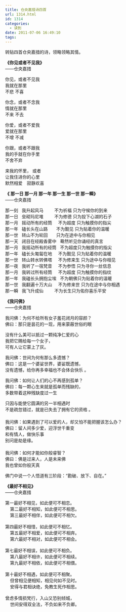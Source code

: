 ```yaml
---
title: 仓央嘉措诗四首
url: 1314.html
id: 1314
categories:
  - 读到
date: 2011-07-06 16:49:10
tags:
---
```


转贴四首仓央嘉措的诗，领略领略其情。  
  
**《你见或者不见我》**                              
——仓央嘉措  
  
你见，或者不见我  
我就在那里  
不悲 不喜  
  
你念，或者不念我  
情就在那里  
不来 不去  
  
你爱，或者不爱我  
爱就在那里  
不增 不减  
  
你跟，或者不跟我  
我的手就在你手里  
不舍不弃  
  
来我的怀里， 或者  
让我住进你的心里  
默然相爱　寂静欢喜  
  
  
**《 那一日 那一月 那一年 那一生 那一世 那一瞬》**  
——仓央嘉措  
  
那一刻   我升起风马         不为祈福 只为守候你的到来  
那一日   垒砌玛尼堆         不为修德 只为投下心湖的石子  
那一月   摇动所有的经筒     不为超度 只为触摸你的指尖  
那一年   磕长头在山路       不为觐见 只为贴着你的温暖  
那一世   转山不为轮回       只为在途中与你相见  
那一天   闭目在经殿香雾中   蓦然听见你诵经的真言    
那一月   我摇动所有的经筒   不为超度只为触摸你的指尖  
那一年   磕长头匍匐在地     不为觐见 只为贴着你的温暖  
那一世   转山转水转佛塔     不为修来生 只为途中与你相见  
那一夜   我听了一宿梵音     不为参悟 只为寻你一丝信息  
那一月   我转过所有经筒     不为超度 只为触摸你的指纹  
那一年   我磕长头拥抱尘埃   不为朝佛只为贴着你的温暖  
那一世   我翻遍十万大山     不为修来世 只为在途中与你相遇  
那一瞬   我飞升成仙         不为长生只为佑你喜乐平安  
  
  
**《我问佛》**  
——仓央嘉措  
  
我问佛：为何不给所有女子羞花闭月的容颜？  
佛曰：那只是昙花的一现，用来蒙蔽世俗的眼  
  
没有什么美可以抵过一颗纯净仁爱的心  
我把它赐给每一个女子，  
可有人让它蒙上了灰。  
  
我问佛：世间为何有那么多遗憾？  
佛曰：这是一个婆娑世界，婆娑既遗憾，  
没有遗憾，给你再多幸福也不会体会快乐 。  
  
我问佛：如何让人们的心不再感到孤单？  
佛曰：每一颗心生来就是孤单而残缺的，  
多数带着这种残缺度过一生  
  
只因与能使它圆满的另一半相遇时  
不是疏忽错过，就是已失去了拥有它的资格 。  
　　  
我问佛：如果遇到了可以爱的人，却又怕不能把握该怎么办？  
佛曰：留人间多少爱，迎浮世千重变  
和有情人，做快乐事  
别问是劫是缘。  
　　  
我问佛：如何才能如你般睿智？  
佛曰：佛是过来人，人是未来佛  
我也曾如你般天真  
  
佛门中说一个人悟道有三阶段：“勘破、放下、自在。”  
  
  
**《最好不相见》**  
——仓央嘉措  
  
第一最好不相见，如此便可不相恋。  
    第二最好不相知，如此便可不相思。  
    第三最好不相伴，如此便可不相欠。  
      
第四最好不相惜，如此便可不相忆。  
    第五最好不相爱，如此便可不相弃。  
    第六最好不相对，如此便可不相会。  
      
第七最好不相误，如此便可不相负。  
    第八最好不相许，如此便可不相续。  
    第九最好不相依，如此便可不相偎。  
      
第十最好不相遇，如此便可不相聚。  
    但曾相见便相知，相见何如不见时。  
    安得与君相诀绝，免教生死作相思。  
      
曾虑多情损梵行，入山又恐别倾城，  
    世间安得双全法，不负如来不负卿。